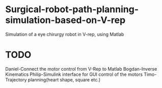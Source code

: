# Surgical-robot-path-planning-simulation-based-on-V-rep
Simulation of a eye chirurgy robot in V-rep, using Matlab

# TODO

Daniel-Connect the motor control from V-Rep to Matlab
Bogdan-Inverse Kinematics
Philip-Simulink interface for GUI control of the motors
Timo-Trajectory planning(heart shape, square etc.)
